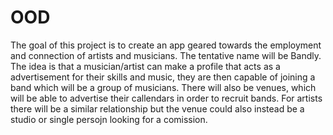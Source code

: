 # OOD
The goal of this project is to create an app geared towards the employment and connection of artists and musicians. The tentative name will be Bandly. The idea is that a musician/artist can make a profile that acts as a advertisement for their skills and music, they are then capable of joining a band which will be a group of musicians. There will also be venues, which will be able to advertise their callendars in order to recruit bands. For artists there will be a similar relationship but the venue could also instead be a studio or single persojn looking for a comission.
